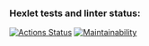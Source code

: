 ### Hexlet tests and linter status:
[![Actions Status](https://github.com/dosh322/frontend-project-lvl3/workflows/hexlet-check/badge.svg)](https://github.com/dosh322/frontend-project-lvl3/actions)
[![Maintainability](https://api.codeclimate.com/v1/badges/cb13918e4b0f49f53a9e/maintainability)](https://codeclimate.com/github/dosh322/frontend-project-lvl3/maintainability)

